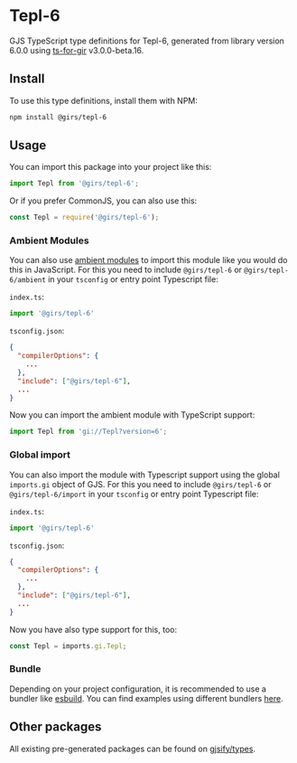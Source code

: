 
# Tepl-6

GJS TypeScript type definitions for Tepl-6, generated from library version 6.0.0 using [ts-for-gir](https://github.com/gjsify/ts-for-gir) v3.0.0-beta.16.

## Install

To use this type definitions, install them with NPM:
```bash
npm install @girs/tepl-6
```

## Usage

You can import this package into your project like this:
```ts
import Tepl from '@girs/tepl-6';
```

Or if you prefer CommonJS, you can also use this:
```ts
const Tepl = require('@girs/tepl-6');
```

### Ambient Modules

You can also use [ambient modules](https://github.com/gjsify/ts-for-gir/tree/main/packages/cli#ambient-modules) to import this module like you would do this in JavaScript.
For this you need to include `@girs/tepl-6` or `@girs/tepl-6/ambient` in your `tsconfig` or entry point Typescript file:

`index.ts`:
```ts
import '@girs/tepl-6'
```

`tsconfig.json`:
```json
{
  "compilerOptions": {
    ...
  },
  "include": ["@girs/tepl-6"],
  ...
}
```

Now you can import the ambient module with TypeScript support: 

```ts
import Tepl from 'gi://Tepl?version=6';
```


### Global import

You can also import the module with Typescript support using the global `imports.gi` object of GJS.
For this you need to include `@girs/tepl-6` or `@girs/tepl-6/import` in your `tsconfig` or entry point Typescript file:

`index.ts`:
```ts
import '@girs/tepl-6'
```

`tsconfig.json`:
```json
{
  "compilerOptions": {
    ...
  },
  "include": ["@girs/tepl-6"],
  ...
}
```

Now you have also type support for this, too:

```ts
const Tepl = imports.gi.Tepl;
```

### Bundle

Depending on your project configuration, it is recommended to use a bundler like [esbuild](https://esbuild.github.io/). You can find examples using different bundlers [here](https://github.com/gjsify/ts-for-gir/tree/main/examples).

## Other packages

All existing pre-generated packages can be found on [gjsify/types](https://github.com/gjsify/types).

